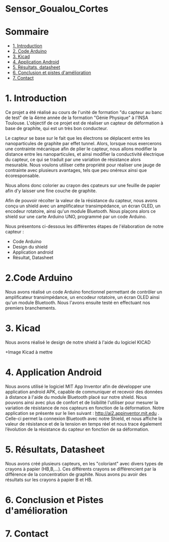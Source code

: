 # Sensor_Goualou_Cortes

# Sommaire

<!-- TOC depthFrom:2 -->
  - [1. Introduction](#1-Introduction)
  - [2. Code Arduino](#2-Codearduino)
  - [3. Kicad](#3-kicad)
  - [4. Application Android](#4-ApplicationAndroid])
  - [5. Résultats, datasheet](#5-resultatsdatasheet)
  - [6. Conclusion et pistes d'amélioration](#5-conclusionetpisted'amélioration)
  - [7. Contact](#7-Contact)
<!-- /TOC -->

# 1. Introduction
Ce projet a été réalisé au cours de l'unité de formation "du capteur au banc de test" de la 4ème année de la formation "Génie Physique" à l'INSA Toulouse. L'objectif de ce projet est de réaliser un capteur de déformation à base de graphite, qui est un très bon conducteur.

Le capteur se base sur le fait que les électrons se déplacent entre les nanoparticules de graphite par effet tunnel. Alors, lorsque nous exercerons une contrainte mécanique afin de plier le capteur, nous allons modifier la distance entre les nanoparticules, et ainsi modifier la conductivité électrique du capteur, ce qui se traduit par une variation de résistance alors mesurable.
Nous voulons utiliser cette propriété pour réaliser une jauge de contrainte avec plusieurs avantages, tels que peu onéreux ainsi que écoresponsable.

Nous allons donc colorier au crayon des cpateurs sur une feuille de papier afin d'y laisser une fine couche de graphite.

Afin de pouvoir récolter la valeur de la résistance du capteur, nous avons conçu un shield avec un amplificateur transimpédance, un écran OLED, un encodeur rotatoire, ainsi qu'un module Bluetooth. Nous plaçons alors ce shield sur une carte Arduino UNO, programmé par un code Arduino.

Nous présentons ci-dessous les différentes étapes de l'élaboration de notre capteur :
- Code Arduino
- Design du shield
- Application android
- Résultat, Datasheet

# 2.Code Arduino
Nous avons réalisé un code Arduino fonctionnel permettant de contrôler un amplificateur transimpédance, un encodeur rotatoire, un écran OLED ainsi qu'un module Bluetooth. Nous l'avons ensuite testé en effectuant nos premiers branchements.

# 3. Kicad
Nous avons réalisé le design de notre shield à l'aide du logiciel KICAD

+Image Kicad à mettre

# 4. Application Android
Nous avons utilisé le logiciel MIT App Inventor afin de développer une application android APK, capable de communiquer et recevoir des données à distance à l'aide du module Bluetooth placé sur notre shield.
Nous pouvons ainsi avec plus de confort et de lisibilité l'utiliser pour mesurer la variation de résistance de nos capteurs en fonction de la déformation.
Notre application se présente sur le lien suivant : http://ai2.appinventor.mit.edu . 
Celle-ci permet la connexion Bluetooth avec notre Shield, et nous affiche la valeur de résistance et de la tension en temps réel et nous trace également l’évolution de la résistance du capteur en fonction de sa déformation. 


# 5. Résultats, Datasheet

Nous avons créé plusieurs capteurs, en les "coloriant" avec divers types de crayons à papier (HB,B,...). Ces différents crayons se différencient par la différence de la concentration de graphite. Nous avons pu avoir des résultats sur les crayons à papier B et HB. 

# 6. Conclusion et Pistes d'amélioration

# 7. Contact
